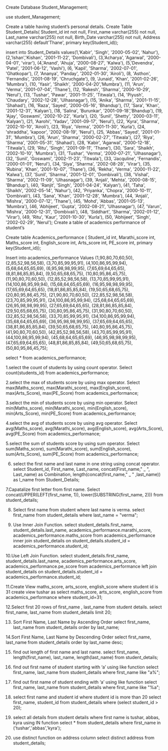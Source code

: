 Create Database Student_Management;

use student_Management;

Create a table having student’s personal details.
Create Table Student_Details(
Student_id int not null,
First_name varchar(255) not null,
Last_name varchar(255) not null,
Birth_Date varchar(255) not null,
Address varchar(255) default'Thane',
primary key(Student_id));

insert into Student_Details values(1,'Kabir', 'Singh', '2000-05-02', 'Nahur'),
(2,'Ishan','Kishan', '2001-11-22', 'Dombivali'),
(3,'Acharya', 'Agarwal', '2000-04-01', 'virar'),
(4,'Anand', 'Ahuja', '2000-08-27', 'Kalwa'),
(5,'Devendra', 'Patel', '2001-06-12', 'Vashi'),
(6, 'Kapil', 'Sharma', '2002-07-01', 'Ghatkopar'),
(7, 'Ananya', 'Panday', '2002-01-30', 'Airoli'),
(8, 'Asthon', 'Fernandis', '2001-08-19', 'Chruchgate'),
(9, 'Junaid', 'Khan', '2001-02-26', 'Mumbra'),
(10, 'Yasir', 'Shaikh', '2000-04-20','Mumbra'),
(11, 'Arun', 'Verma', '2001-07-04', 'Thane'),
(12, 'Rakesh', 'Sharma', '2000-10-29', 'Nerul'),
(13, 'Tushar', 'Pawar', '2001-11-25', 'Titwala'),
(14, 'Piyush', 'Chaudary', '2002-12-28', 'Ulhasnagar'),
(15, 'Anika', 'Sharma', '2001-11-15', 'Shahad'),
(16, 'Raza', 'Sayed', '2000-05-16', 'Bhandup'),
(17, 'Sara', 'Khan', '2001-12-31', 'Kalyan'),
(18, 'Salina', 'Burunkar', '2001-09-18','Bhandup'),
(19, 'Ajay', 'Goswami', '2002-10-22', 'Kurla'),
(20, 'Sunil', 'Shetty', '2000-03-11', 'Kalyan'),
(21, 'Aarohi', 'Yadav', '2001-09-17', 'Nerul'),
(22, 'Kyra', 'Sharma', '2002-10-10', 'Airoli'),
(23, 'Riya', 'Verma', '2001-11-30', 'Kurla'),
(24, 'shraddha', 'kapoor', '2002-08-19', 'Nerul'),
(25, 'Abbas', 'Sayed', '2001-01-31', 'Mumbra'),
(26, 'Arun', 'Sharma', '2000-02-27', 'Titwala'),
(27, 'Riya', 'Sharma', '2001-05-31', 'Shahad'),
(28, 'Kabir', 'Agarwal', '2000-12-18', 'Titwala'),
(29, 'Ritu', 'Singh', '2001-09-11', 'Thane'),
(30, 'Sara', 'Shaikh', '2002-10-10', 'Mumbra'),
(31, 'Tushar', 'Verma', '2000-07-21', 'Ulhasnagar'),
(32, 'Sunil', 'Goswami', '2002-11-23', 'Titwala'),
(33, 'Jacquline', 'Fernandis', '2000-01-01', 'Nerul'),
(34, 'Siya', 'Sharma', '2002-08-28', 'Virar'),
(35, 'Rubina', 'Khan', '2001-10-07', 'Thane'),
(36, 'Rekha', 'Verma', '2000-11-22', 'Kalwa'),
(37, 'Sunil', 'Sharma', '2001-12-01', 'Dombivali'),
(38, 'Vishal', 'Sharma', '2002-11-09', 'Ulhasnagar'),
(39, 'Anjali', 'Mehta', '2000-08-15', 'Bhandup'),
(40, 'Ranjit', 'Singh', '2001-04-24', 'Kalyan'),
(41, 'Taha', 'Shaikh', '2002-05-14', 'Nahur'),
(42, 'Priyanka', 'Chopra', '2000-10-11', 'Dombivali'),
(43, 'Sana', 'Khan', '2001-12-28', 'Mumbra'),
(44, 'Anjali', 'Mishra', '2000-07-12', 'Thane'),
(45, 'Mohd', 'Abbas', '2001-05-13', 'Mumbra'),
(46, 'Abhijeet', 'Gupta', '2002-08-21', 'Ulhasnagar'),
(47, 'Varun', 'Mishra', '2000-12-31', 'Dombivali'),
(48, 'Siddhart', 'Sharma', '2002-01-12', 'Virar'),
(49, 'Ritu', 'Kaur', '2001-10-30', 'Kurla'),
(50, 'Abhijeet', 'Singh', '2002-02-29', 'Nerul');
Create a table of academics performance of student’s

Create table Academics_performance (
Student_id int,
Marathi_score int,
Maths_score int,
English_score int,
Arts_score int,
PE_score int,
primary key(Student_id));

Insert into academics_performance
Values (1,90,80,70,60,50),
(2,85,52,98,56,58),
(3,70,85,99,95,91),
(4,100,86,95,99,94),
(5,68,64,65,65,69),
(6,95,98,98,99,95),
(7,65,69,64,65,65),
(8,81,86,85,85,84),
(9,50,65,68,65,75),
(10,80,95,86,45,75),
(11,90,80,70,60,50),
(12,85,52,98,56,58),
(13,70,85,99,95,91),
(14,100,86,95,99,94),
(15,68,64,65,65,69),
(16,95,98,98,99,95),
(17,65,69,64,65,65),
(18,81,86,85,85,84),
(19,50,65,68,65,75),
(20,80,95,86,45,75),
(21,90,80,70,60,50),
(22,85,52,98,56,58),
(23,70,85,99,95,91),
(24,100,86,95,99,94),
(25,68,64,65,65,69),
(26,95,98,98,99,95),
(27,65,69,64,65,65),
(28,81,86,85,85,84),
(29,50,65,68,65,75),
(30,80,95,86,45,75),
(31,90,80,70,60,50),
(32,85,52,98,56,58),
(33,70,85,99,95,91),
(34,100,86,95,99,94),
(35,68,64,65,65,69),
(36,95,98,98,99,95),
(37,65,69,64,65,65),
(38,81,86,85,85,84),
(39,50,65,68,65,75),
(40,80,95,86,45,75),
(41,90,80,70,60,50),
(42,85,52,98,56,58),
(43,70,85,99,95,91),
(44,100,86,95,99,94),
(45,68,64,65,65,69),
(46,95,98,98,99,95),
(47,65,69,64,65,65),
(48,81,86,85,85,84),
(49,50,65,68,65,75),
(50,80,95,86,45,75);

select * from academics_performance;

1.select the count of students by using count operator.
Select count(students_id) from academics_performance;

2.select the max of students score by using max operator.
Select max(Maths_score), max(Marathi_score), max(English_score), max(Arts_Score),
max(PE_Score) from academics_performance;

3.select the min of students score by using min operator.
Select min(Maths_score), min(Marathi_score), min(English_score), min(Arts_Score),
min(PE_Score) from academics_performance;

4.select the avg of students score by using avg operator.
Select avg(Maths_score), avg(Marathi_score), avg(English_score), avg(Arts_Score),
avg(PE_Score) from academics_performance;

5.select the sum of students score by using sum operator.
Select sum(Maths_score), sum(Marathi_score), sum(English_score), sum(Arts_Score),
sum(PE_Score) from academics_performance;

6. select the first name and last name in one string using concat operator.
select Student_id, First_name, Last_name, concat(First_name," _ ", Last_name) as
Combination, length(concat(first_name," _ " ,last_name)) as l_name from Student_Details;

7.Capatalize first letter from first name.
Select concat(UPPER(LEFT(first_name, 1)), lower(SUBSTRING(first_name, 2)))
from student_details;

8. Select first name from student where last name is verma.
select first_name from student_details where last_name = "verma";

9. Use Inner Join Function.
select student_details.first_name, student_details.last_name,
academics_performance.marathi_score, academics_performance.maths_score
from academics_performance
inner join student_details
on student_details.student_id = academics_performance.student_id;

10.Use Left Join Function.
select student_details.first_name, student_details.last_name,
academics_performance.arts_score, academics_performance.pe_score
from academics_performance
left join student_details
on student_details.student_id = academics_performance.student_id;

11.Create View maths_score, arts_score, english_score where student id is 31
create view tushar as
select maths_score, arts_score, english_score
from academics_performance where student_id=31;

12.Select first 20 rows of first_name , last_name from student details.
select first_name, last_name from student_details limit 20;

13. Sort First Name, Last Name by Ascending Order
select first_name, last_name from student_details order by last_name;

14.Sort First Name, Last Name by Descending Order
select first_name, last_name from student_details order by last_name desc;

15. find out length of first name and last name.
select first_name, length(first_name), last_name, length(last_name) from student_details;

16. find out first name of student starting with ‘a’ using like function
select first_name, last_name from student_details where first_name like "a%";

17. find out first name of student ending with ‘a’ using like function
select first_name, last_name from student_details where first_name like "%a";

18. select first name and student id where student id is more than 20
select first_name, student_id from student_details where (select student_id > 20);

19. select all details from student details where first name is tushar, abbas, kyra using IN
function
select * from student_details where first_name in ('tushar','abbas','kyra');

20. use distinct function on address column
select distinct address from student_details;
